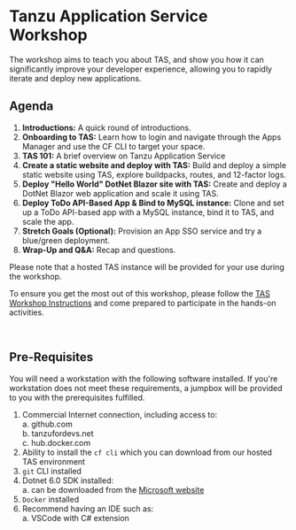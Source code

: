 # Tanzu Application Service Workshop

The workshop aims to teach you about TAS, and show you how it can significantly improve your developer experience, allowing you to rapidly iterate and deploy new applications.

## Agenda  
1.  **Introductions:**  A quick round of introductions.
2.  **Onboarding to TAS:** Learn how to login and navigate through the Apps Manager and use the CF CLI to target your space.
3.  **TAS 101:** A brief overview on Tanzu Application Service  
4.  **Create a static website and deploy with TAS:**  Build and deploy a simple static website using TAS, explore buildpacks, routes, and 12-factor logs.  
5.  **Deploy "Hello World" DotNet Blazor site with TAS:**  Create and deploy a DotNet Blazor web application and scale it using TAS.
6.  **Deploy ToDo API-Based App & Bind to MySQL instance:** Clone and set up a ToDo API-based app with a MySQL instance, bind it to TAS, and scale the app.  
7.  **Stretch Goals (Optional):**  Provision an App SSO service and try a blue/green deployment.  
8.  **Wrap-Up and Q&A:**  Recap and questions.   

Please note that a hosted TAS instance will be provided for your use during the workshop.

To ensure you get the most out of this workshop, please follow the [TAS Workshop Instructions](https://github.com/trevorputbrese/ca-tas-workshop/blob/main/TAS-Workshop-Instructions.md) and come prepared to participate in the hands-on activities.

<br/>


## Pre-Requisites  
You will need a workstation with the following software installed.  If you're workstation does not meet these requirements, a jumpbox will be provided to you with the prerequisites fulfilled.
1.  Commercial Internet connection, including access to:  
    a.  github.com  
    b.  tanzufordevs.net     
    c.  hub.docker.com  
2.  Ability to install the `cf cli` which you can download from our hosted TAS environment
3.  `git` CLI installed  
4.  Dotnet 6.0 SDK installed:  
    a.  can be downloaded from the [Microsoft website](https://dotnet.microsoft.com/en-us/download/dotnet/6.0)
6.  `Docker` installed
7.  Recommend having an IDE such as:  
    a.  VSCode with C# extension
